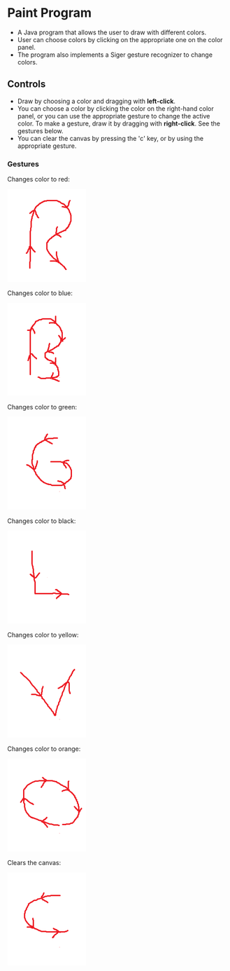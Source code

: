 # Paint Program
+ A Java program that allows the user to draw with different colors.
+ User can choose colors by clicking on the appropriate one on the color panel.
+ The program also implements a Siger gesture recognizer to change colors.

## Controls
+ Draw by choosing a color and dragging with **left-click**.
+ You can choose a color by clicking the color on the right-hand color panel, or you can use the appropriate gesture to change the active color. To make a gesture, draw it by dragging with **right-click**. See the gestures below.
+ You can clear the canvas by pressing the 'c' key, or by using the appropriate gesture.

### Gestures
Changes color to red:

![alt tag](img/red-gesture.png)

Changes color to blue:

![alt tag](img/blue-gesture.png)

Changes color to green:

![alt tag](img/green-gesture.png)

Changes color to black:

![alt tag](img/black-gesture.png)

Changes color to yellow:

![alt tag](img/yellow-gesture.png)

Changes color to orange:

![alt tag](img/orange-gesture.png)

Clears the canvas:

![alt tag](img/clear-gesture.png)

